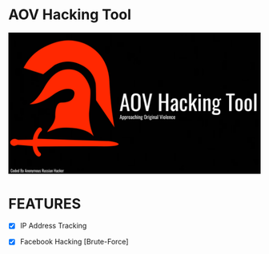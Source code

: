 # AOV Hacking Tool

![AOV](https://github.com/HAXOR-BD1/AOV/blob/main/logo.jpg)

# FEATURES

- [x] IP Address Tracking
- [x] Facebook Hacking [Brute-Force]

